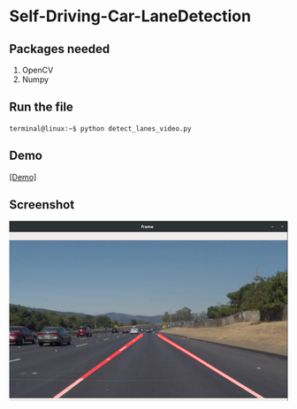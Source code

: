 # Self-Driving-Car-LaneDetection


## Packages needed
1. OpenCV
2. Numpy


## Run the file

```console
terminal@linux:~$ python detect_lanes_video.py
```



## Demo
[[Demo]](https://youtu.be/bqIiZxqWTKo)


## Screenshot
![Output](img.png)



